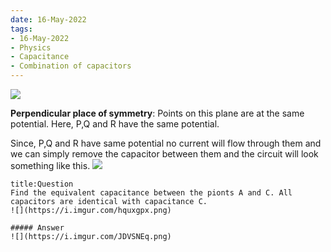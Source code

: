 ```yaml
---
date: 16-May-2022
tags:
- 16-May-2022
- Physics
- Capacitance
- Combination of capacitors 
---
```


![](https://i.imgur.com/AlHLjhd.png)

**Perpendicular place of symmetry**: Points on this plane are at the same potential.
Here, P,Q and R have the same potential.

Since, P,Q and R have same potential no current will flow through them and we can simply remove the capacitor between them and the circuit will look something like this.
![](https://i.imgur.com/7fXB1FC.png)

```ad-note 
title:Question 
Find the equivalent capacitance between the pionts A and C. All capacitors are identical with capacitance C.
![](https://i.imgur.com/hquxgpx.png)

##### Answer 
![](https://i.imgur.com/JDVSNEq.png)


```
